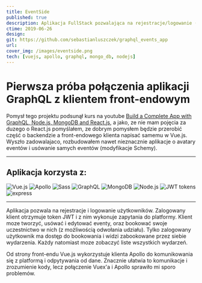 ```yaml
---
title: EventSide
published: true
description: Aplikacja FullStack pozwalająca na rejestracje/logowanie (JWT), oraz tworzenie i bookowanie eventów (CRUD). Zamiast standardowego REST API wykorzystałem API GraphQL
ctime: 2019-06-26
design:
git: https://github.com/sebastianluszczek/graphql_events_app
url:
cover_img: /images/eventside.png
tech: [vuejs, apollo, graphql, mongo_db, nodejs]
---
```


# Pierwsza próba połączenia aplikacji GraphQL z klientem front-endowym

Pomysł tego projektu podsunął kurs na youtube [Build a Complete App with GraphQL, Node.js, MongoDB and React.js](https://www.youtube.com/watch?v=7giZGFDGnkc&list=PL55RiY5tL51rG1x02Yyj93iypUuHYXcB_), a jako, ze nie mam pojęcia za duzego o React.js pomyślałem, ze dobrym pomysłem będzie przerobić część o backendzie a front-endowego klienta napisać samemu w Vue.js. Wyszło zadowalajaco, rozbudowałem nawet nieznacznie aplikacje o avatary eventów i usówanie samych eventów (modyfikacje Schemy).

---

## Aplikacja korzysta z:

<div class="md_icons_wrapper">
<img src="/icons/vuejs.png" alt="Vue.js" class="md_icon">
<img src="/icons/apollo.png" alt="Apollo" class="md_icon">
<img src="/icons/SASS.png" alt="Sass" class="md_icon">
<img src="/icons/graphql.png" alt="GraphQL" class="md_icon">
<img src="/icons/mongo_db.png" alt="MongoDB" class="md_icon">
<img src="/icons/nodejs.png" alt="Node.js" class="md_icon">
<img src="/icons/JWT.png" alt="JWT tokens" class="md_icon">
<img src="/icons/express.png" alt="express" class="md_icon">
</div>

---

Aplikacja pozwala na rejestracje i logowanie użytkowników. Zalogowany klient otrzymuje token JWT i z nim wykonuje zapytania do platformy. Klient moze tworzyć, usówać i edytować eventy, oraz bookować swoje uczestnictwo w nich (z możliwością odwołania udziału).
Tylko zalogowany użytkownik ma dostęp do bookowania i widzi zabookowane przez siebie wydarzenia. Każdy natomiast moze zobaczyć liste wszystkich wydarzeń.

Od strony front-endu Vue.js wykorzystuje klienta Apollo do komunikowania się z platformą i odpytywania od dane. Znacznie ułatwia to komunikacje i zrozumienie kody, lecz połączenie Vuex'a i Apollo sprawiło mi sporo problemów.
